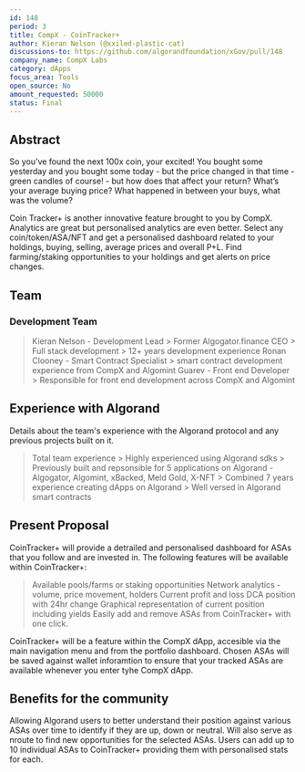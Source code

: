 ```yaml
---
id: 148
period: 3
title: CompX - CoinTracker+
author: Kieran Nelson (@xxiled-plastic-cat)
discussions-to: https://github.com/algorandfoundation/xGov/pull/148
company_name: CompX Labs
category: dApps
focus_area: Tools
open_source: No
amount_requested: 50000
status: Final
---
```


## Abstract

So you’ve found the next 100x coin, your excited! You bought some yesterday and you bought some today - but the price changed in that time - green candles of course! - but how does that affect your return? What’s your average buying price? What happened in between your buys, what was the volume?

Coin Tracker+ is another innovative feature brought to you by CompX. Analytics are great but personalised analytics are even better. Select any coin/token/ASA/NFT and get a personalised dashboard related to your holdings, buying, selling, average prices and overall P+L. Find farming/staking opportunities to your holdings and get alerts on price changes.

## Team

### Development Team

> Kieran Nelson - Development Lead
    > Former Algogator.finance CEO
    > Full stack development
    > 12+ years development experience
> Ronan Clooney - Smart Contract Specialist
    > smart contract development experience from CompX and Algomint
> Guarev - Front end Developer
    > Responsible for front end development across CompX and Algomint

## Experience with Algorand

Details about the team's experience with the Algorand protocol and any previous projects built on it.
> Total team experience
    > Highly experienced using Algorand sdks
    > Previously built and repsonsible for 5 applications on Algorand - Algogator, Algomint, xBacked, Meld Gold, X-NFT
    > Combined 7 years experience creating dApps on Algorand
    > Well versed in Algorand smart contracts

## Present Proposal

CoinTracker+ will provide a detrailed and personalised dashboard for ASAs that you follow and are invested in. The following features will be available within CoinTracker+:
> Available pools/farms or staking opportunities
> Network analytics - volume, price movement, holders
> Current profit and loss
> DCA position with 24hr change
> Graphical representation of current position including yields
> Easily add and remove ASAs from CoinTracker+ with one click.

CoinTracker+ will be a feature within the CompX dApp, accesible via the main navigation menu and from the portfolio dashboard. Chosen ASAs will be saved against wallet inforamtion to ensure that your tracked ASAs are available whenever you enter tyhe CompX dApp.

## Benefits for the community

Allowing Algorand users to better understand their position against various ASAs over time to identify if they are up, down or neutral. Will also serve as nroute to find new opportunities for the selected ASAs. Users can add up to 10 individual ASAs to CoinTracker+ providing them with personalised stats for each.

